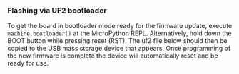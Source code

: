 ### Flashing via UF2 bootloader

To get the board in bootloader mode ready for the firmware update, execute
`machine.bootloader()` at the MicroPython REPL.  Alternatively, hold
down the BOOT button while pressing reset (RST).  The uf2 file below
should then be copied to the USB mass storage device that appears.  Once
programming of the new firmware is complete the device will automatically reset
and be ready for use.
